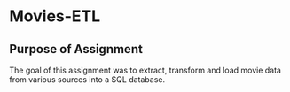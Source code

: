 # Movies-ETL

## Purpose of Assignment
The goal of this assignment was to extract, transform and load movie data from various sources into a SQL database. 
